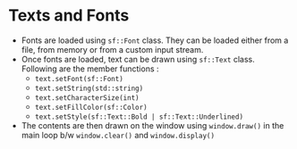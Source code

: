 # Texts and Fonts

* Fonts are loaded using `sf::Font` class. They can be loaded either from a file, from memory or from a custom input stream.
* Once fonts are loaded, text can be drawn using `sf::Text` class. Following are the member functions :
  * `text.setFont(sf::Font)`
  * `text.setString(std::string)`
  * `text.setCharacterSize(int)`
  * `text.setFillColor(sf::Color)`
  * `text.setStyle(sf::Text::Bold | sf::Text::Underlined)`
* The contents are then drawn on the window using `window.draw()` in the main loop b/w `window.clear()` and `window.display()`
